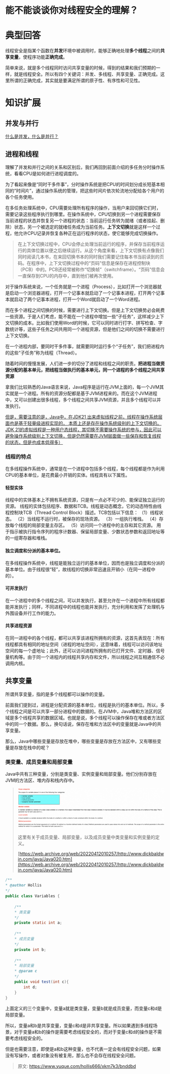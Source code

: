 # 能不能谈谈你对线程安全的理解？

# 典型回答


线程安全是指某个函数在**并发**环境中被调用时，能够正确地处理**多个线程**之间的**共享变量**，使程序功能**正确完成**。



简单来说，就是多个线程同时访问共享变量的时候，得到的结果和我们预期的一样，就是线程安全。所以有四个关键词：并发、多线程、共享变量、正确完成。这里所谓的正确完成，其实就是要满足所谓的原子性、有序性和可见性。

# 知识扩展


## 并发与并行


[什么是并发，什么是并行？](https://www.yuque.com/hollis666/xkm7k3/fxvrxkep8rus8ytb)



## 进程和线程


理解了并发和并行之间的关系和区别后，我们再回到前面介绍的多任务分时操作系统，看看CPU是如何进行进程调度的。



为了看起来像是“同时干多件事”，分时操作系统是把CPU的时间划分成长短基本相同的”时间片”，通过操作系统的管理，把这些时间片依次轮流地分配给各个用户的各个任务使用。



在多任务处理系统中，CPU需要处理所有程序的操作，当用户来回切换它们时，需要记录这些程序执行到哪里。在操作系统中，CPU切换到另一个进程需要保存当前进程的状态并恢复另一个进程的状态：当前运行任务转为就绪（或者挂起、删除）状态，另一个被选定的就绪任务成为当前任务。**上下文切换**就是这样一个过程，他允许CPU记录并恢复各种正在运行程序的状态，使它能够完成切换操作。



> 在上下文切换过程中，CPU会停止处理当前运行的程序，并保存当前程序运行的具体位置以便之后继续运行。从这个角度来看，上下文切换有点像我们同时阅读几本书，在来回切换书本的同时我们需要记住每本书当前读到的页码。在程序中，上下文切换过程中的“页码”信息是保存在进程控制块（PCB）中的。PCB还经常被称作“切换帧”（switchframe）。“页码”信息会一直保存到CPU的内存中，直到他们被再次使用。
>



对于操作系统来说，一个任务就是一个进程（Process），比如打开一个浏览器就是启动一个浏览器进程，打开一个记事本就启动了一个记事本进程，打开两个记事本就启动了两个记事本进程，打开一个Word就启动了一个Word进程。



而在多个进程之间切换的时候，需要进行上下文切换。但是上下文切换势必会耗费一些资源。于是人们考虑，能不能在一个进程中增加一些“子任务”，这样减少上下文切换的成本。比如我们使用Word的时候，它可以同时进行打字、拼写检查、字数统计等，这些子任务之间共用同一个进程资源，但是他们之间的切换不需要进行上下文切换。



在一个进程内部，要同时干多件事，就需要同时运行多个“子任务”，我们把进程内的这些“子任务”称为线程（Thread）。



随着时间的慢慢发展，人们进一步的切分了进程和线程之间的职责。**把进程当做资源分配的基本单元，把线程当做执行的基本单元，同一个进程的多个线程之间共享资源**



拿我们比较熟悉的Java语言来说，Java程序是运行在JVM上面的，每一个JVM其实就是一个进程。所有的资源分配都是基于JVM进程来的。而在这个JVM进程中，又可以创建出很多线程，多个线程之间共享JVM资源，并且多个线程可以并发执行。



<u>但是，需要注意的是，Java中，在JDK21 出来虚拟线程之前，线程在操作系统层面也是基于轻量级进程实现的， 本质上还是存在操作系统级别的上下文切换的。JDK 21的虚拟线程是一种用户态线程，其切换不需要操作系统的参与，因此可以避免操作系统级别上下文切换，但是仍然需要在JVM层面做一些保存和恢复线程的状态，但是也成本低得多）</u>

### 线程的特点


在多线程操作系统中，通常是在一个进程中包括多个线程，每个线程都是作为利用CPU的基本单位，是花费最小开销的实体。线程具有以下属性。



#### 轻型实体


线程中的实体基本上不拥有系统资源，只是有一点必不可少的、能保证独立运行的资源。 线程的实体包括程序、数据和TCB。线程是动态概念，它的动态特性由线程控制块TCB（Thread Control Block）描述。TCB包括以下信息： （1）线程状态。 （2）当线程不运行时，被保存的现场资源。 （3）一组执行堆栈。 （4）存放每个线程的局部变量主存区。 （5）访问同一个进程中的主存和其它资源。 用于指示被执行指令序列的程序计数器、保留局部变量、少数状态参数和返回地址等的一组寄存器和堆栈。



#### 独立调度和分派的基本单位。


在多线程操作系统中，线程是能独立运行的基本单位，因而也是独立调度和分派的基本单位。由于线程很“轻”，故线程的切换非常迅速且开销小（在同一进程中的）。



#### 可并发执行


在一个进程中的多个线程之间，可以并发执行，甚至允许在一个进程中所有线程都能并发执行；同样，不同进程中的线程也能并发执行，充分利用和发挥了处理机与外围设备并行工作的能力。



#### 共享进程资源


在同一进程中的各个线程，都可以共享该进程所拥有的资源，这首先表现在：所有线程都具有相同的地址空间（进程的地址空间），这意味着，线程可以访问该地址空间的每一个虚地址；此外，还可以访问进程所拥有的已打开文件、定时器、信号量机构等。由于同一个进程内的线程共享内存和文件，所以线程之间互相通信不必调用内核。



## 共享变量


所谓共享变量，指的是多个线程都可以操作的变量。



前面我们提到过，进程是分配资源的基本单位，线程是执行的基本单位。所以，多个线程之间是可以共享一部分进程中的数据的。在JVM中，Java堆和方法区的区域是多个线程共享的数据区域。也就是说，多个线程可以操作保存在堆或者方法区中的同一个数据。那么，换句话说，保存在堆和方法区中的变量就是Java中的共享变量。



那么，Java中哪些变量是存放在堆中，哪些变量是存放在方法区中，又有哪些变量是存放在栈中的呢？



### 类变量、成员变量和局部变量


Java中共有三种变量，分别是类变量、实例变量和局部变量。他们分别存放在JVM的方法区、堆内存和栈内存中。



> ![1701952881526-6797919e-c18a-4bb0-867e-03431e501d85.png](./img/hTQEnr0sLF2l8k_G/1701952881526-6797919e-c18a-4bb0-867e-03431e501d85-621202.png)
>
> 这里有关于成员变量、局部变量，以及成员变量中类变量和实例变量的定义。
>
> [https://web.archive.org/web/20220412010257/http://www.dickbaldwin.com/java/Java020.htm](https://web.archive.org/web/20220412010257/http://www.dickbaldwin.com/java/Java020.htm)
>



```java
/**
* @author Hollis
*/
public class Variables {

    /**
    * 类变量
    */
    private static int a;

    /**
    * 成员变量
    */
    private int b;

    /**
    * 局部变量
    * @param c
    */
    public void test(int c){
        int d;
    }
}
```



上面定义的三个变量中，变量a就是类变量，变量b就是成员变量，而变量c和d是局部变量。



所以，变量a和b是共享变量，变量c和d是非共享变量。所以如果遇到多线程场景，对于变量a和b的操作是需要考虑线程安全的，而对于变量c和d的操作是不需要考虑线程安全的。



但是也需要注意，即使是a和b这种变量，也不代表一定会有线程安全问题，如果没有写操作，或者对象没有被复用，那么也不会存在线程安全问题。





> 原文: <https://www.yuque.com/hollis666/xkm7k3/bnddbd>